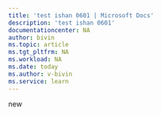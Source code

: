 ```yaml
---
title: 'test ishan 0601 | Microsoft Docs'
description: 'test ishan 0601'
documentationcenter: NA
author: bivin
ms.topic: article
ms.tgt_pltfrm: NA
ms.workload: NA
ms.date: today
ms.author: v-bivin
ms.service: learn
---
```


new
